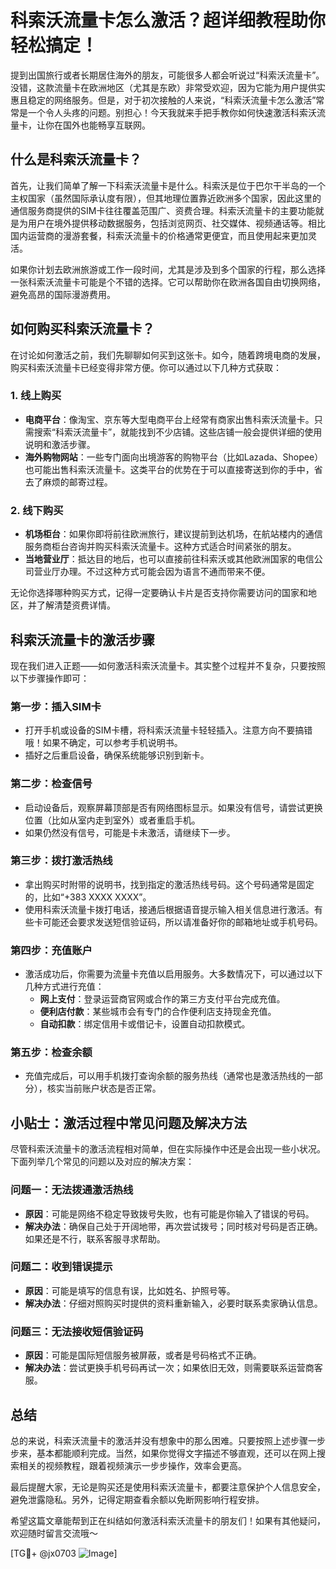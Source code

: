 # 科索沃流量卡怎么激活？超详细教程助你轻松搞定！

提到出国旅行或者长期居住海外的朋友，可能很多人都会听说过“科索沃流量卡”。没错，这款流量卡在欧洲地区（尤其是东欧）非常受欢迎，因为它能为用户提供实惠且稳定的网络服务。但是，对于初次接触的人来说，“科索沃流量卡怎么激活”常常是一个令人头疼的问题。别担心！今天我就来手把手教你如何快速激活科索沃流量卡，让你在国外也能畅享互联网。

## 什么是科索沃流量卡？

首先，让我们简单了解一下科索沃流量卡是什么。科索沃是位于巴尔干半岛的一个主权国家（虽然国际承认度有限），但其地理位置靠近欧洲多个国家，因此这里的通信服务商提供的SIM卡往往覆盖范围广、资费合理。科索沃流量卡的主要功能就是为用户在境外提供移动数据服务，包括浏览网页、社交媒体、视频通话等。相比国内运营商的漫游套餐，科索沃流量卡的价格通常更便宜，而且使用起来更加灵活。

如果你计划去欧洲旅游或工作一段时间，尤其是涉及到多个国家的行程，那么选择一张科索沃流量卡可能是个不错的选择。它可以帮助你在欧洲各国自由切换网络，避免高昂的国际漫游费用。

## 如何购买科索沃流量卡？

在讨论如何激活之前，我们先聊聊如何买到这张卡。如今，随着跨境电商的发展，购买科索沃流量卡已经变得非常方便。你可以通过以下几种方式获取：

### 1. **线上购买**
   - **电商平台**：像淘宝、京东等大型电商平台上经常有商家出售科索沃流量卡。只需搜索“科索沃流量卡”，就能找到不少店铺。这些店铺一般会提供详细的使用说明和激活步骤。
   - **海外购物网站**：一些专门面向出境游客的购物平台（比如Lazada、Shopee）也可能出售科索沃流量卡。这类平台的优势在于可以直接寄送到你的手中，省去了麻烦的邮寄过程。

### 2. **线下购买**
   - **机场柜台**：如果你即将前往欧洲旅行，建议提前到达机场，在航站楼内的通信服务商柜台咨询并购买科索沃流量卡。这种方式适合时间紧张的朋友。
   - **当地营业厅**：抵达目的地后，也可以直接前往科索沃或其他欧洲国家的电信公司营业厅办理。不过这种方式可能会因为语言不通而带来不便。

无论你选择哪种购买方式，记得一定要确认卡片是否支持你需要访问的国家和地区，并了解清楚资费详情。

## 科索沃流量卡的激活步骤

现在我们进入正题——如何激活科索沃流量卡。其实整个过程并不复杂，只要按照以下步骤操作即可：

### 第一步：插入SIM卡
   - 打开手机或设备的SIM卡槽，将科索沃流量卡轻轻插入。注意方向不要搞错哦！如果不确定，可以参考手机说明书。
   - 插好之后重启设备，确保系统能够识别到新卡。

### 第二步：检查信号
   - 启动设备后，观察屏幕顶部是否有网络图标显示。如果没有信号，请尝试更换位置（比如从室内走到室外）或者重启手机。
   - 如果仍然没有信号，可能是卡未激活，请继续下一步。

### 第三步：拨打激活热线
   - 拿出购买时附带的说明书，找到指定的激活热线号码。这个号码通常是固定的，比如“+383 XXXX XXXX”。
   - 使用科索沃流量卡拨打电话，接通后根据语音提示输入相关信息进行激活。有些卡可能还会要求发送短信验证码，所以请准备好你的邮箱地址或手机号码。

### 第四步：充值账户
   - 激活成功后，你需要为流量卡充值以启用服务。大多数情况下，可以通过以下几种方式进行充值：
     - **网上支付**：登录运营商官网或合作的第三方支付平台完成充值。
     - **便利店付款**：某些城市会有专门的合作便利店支持现金充值。
     - **自动扣款**：绑定信用卡或借记卡，设置自动扣款模式。

### 第五步：检查余额
   - 充值完成后，可以用手机拨打查询余额的服务热线（通常也是激活热线的一部分），核实当前账户状态是否正常。

## 小贴士：激活过程中常见问题及解决方法

尽管科索沃流量卡的激活流程相对简单，但在实际操作中还是会出现一些小状况。下面列举几个常见的问题以及对应的解决方案：

### 问题一：无法拨通激活热线
   - **原因**：可能是网络不稳定导致拨号失败，也有可能是你输入了错误的号码。
   - **解决办法**：确保自己处于开阔地带，再次尝试拨号；同时核对号码是否正确。如果还是不行，联系客服寻求帮助。

### 问题二：收到错误提示
   - **原因**：可能是填写的信息有误，比如姓名、护照号等。
   - **解决办法**：仔细对照购买时提供的资料重新输入，必要时联系卖家确认信息。

### 问题三：无法接收短信验证码
   - **原因**：可能是国际短信服务被屏蔽，或者是号码格式不正确。
   - **解决办法**：尝试更换手机号码再试一次；如果依旧无效，则需要联系运营商客服。

## 总结

总的来说，科索沃流量卡的激活并没有想象中的那么困难。只要按照上述步骤一步步来，基本都能顺利完成。当然，如果你觉得文字描述不够直观，还可以在网上搜索相关的视频教程，跟着视频演示一步步操作，效率会更高。

最后提醒大家，无论是购买还是使用科索沃流量卡，都要注意保护个人信息安全，避免泄露隐私。另外，记得定期查看余额以免断网影响行程安排。

希望这篇文章能帮到正在纠结如何激活科索沃流量卡的朋友们！如果有其他疑问，欢迎随时留言交流哦～

[TG💪+ @jx0703 ![Image](https://github.com/user-attachments/assets/dbca1d08-cadb-493c-b0ec-ad6f7a83f270)]